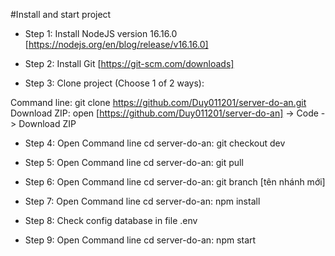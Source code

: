 #Install and start project

- Step 1: Install NodeJS version 16.16.0 [https://nodejs.org/en/blog/release/v16.16.0]

- Step 2: Install Git [https://git-scm.com/downloads]

- Step 3: Clone project (Choose 1 of 2 ways):

Command line: git clone https://github.com/Duy011201/server-do-an.git
Download ZIP: open [https://github.com/Duy011201/server-do-an] -> Code -> Download ZIP

- Step 4: Open Command line cd server-do-an: git checkout dev

- Step 5: Open Command line cd server-do-an: git pull

- Step 6: Open Command line cd server-do-an: git branch [tên nhánh mới]

- Step 7: Open Command line cd server-do-an: npm install

- Step 8: Check config database in file .env

- Step 9: Open Command line cd server-do-an: npm start